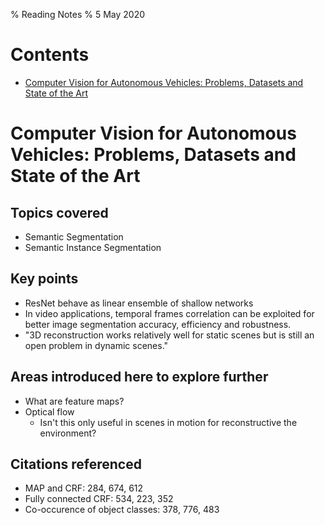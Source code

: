 % Reading Notes
% 5 May 2020

# Contents

- [Computer Vision for Autonomous Vehicles: Problems, Datasets and State of the Art](#state-of-the-art)

# Computer Vision for Autonomous Vehicles: Problems, Datasets and State of the Art <a name="state-of-the-art"></a>

## Topics covered

- Semantic Segmentation
- Semantic Instance Segmentation

## Key points

- ResNet behave as linear ensemble of shallow networks
- In video applications, temporal frames correlation can be exploited for better image segmentation accuracy, efficiency and robustness.
- "3D reconstruction works relatively well for static scenes but is still an open problem in dynamic scenes."

## Areas introduced here to explore further

- What are feature maps?
- Optical flow
  - Isn't this only useful in scenes in motion for reconstructive the environment?

## Citations referenced

- MAP and CRF: 284, 674, 612
- Fully connected CRF: 534, 223, 352
- Co-occurence of object classes: 378, 776, 483


